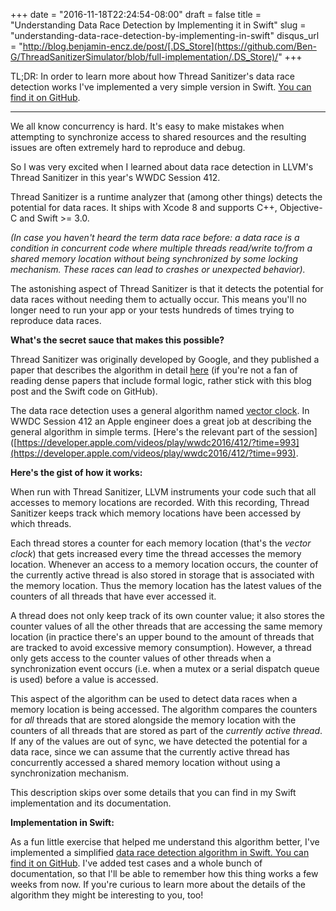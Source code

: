 +++
date = "2016-11-18T22:24:54-08:00"
draft = false
title = "Understanding Data Race Detection by Implementing it in Swift"
slug = "understanding-data-race-detection-by-implementing-in-swift"
disqus_url = "http://blog.benjamin-encz.de/post/[.DS_Store](https://github.com/Ben-G/ThreadSanitizerSimulator/blob/full-implementation/.DS_Store)/"
+++

TL;DR: In order to learn more about how Thread Sanitizer's data race detection works I've implemented a very simple version in Swift. [You can find it on GitHub](https://github.com/Ben-G/DataRaceDetector).

---

We all know concurrency is hard. It's easy to make mistakes when attempting to synchronize access to shared resources and the resulting issues are often extremely hard to reproduce and debug.

So I was very excited when I learned about data race detection in LLVM's Thread Sanitizer in this year's WWDC Session 412.

Thread Sanitizer is a runtime analyzer that (among other things) detects the potential for data races. It ships with Xcode 8 and supports C++, Objective-C and Swift >= 3.0.

*(In case you haven't heard the term data race before: a data race is a condition in concurrent code where multiple threads read/write to/from a shared memory location without being synchronized by some locking mechanism. These races can lead to crashes or unexpected behavior).*

The astonishing aspect of Thread Sanitizer is that it detects the potential for data races without needing them to actually occur. This means you'll no longer need to run your app or your tests hundreds of times trying to reproduce data races.

**What's the secret sauce that makes this possible?**

Thread Sanitizer was originally developed by Google, and they published a paper that describes the algorithm in detail [here](http://static.googleusercontent.com/media/research.google.com/en//pubs/archive/35604.pdf) (if you're not a fan of reading dense papers that include formal logic, rather stick with this blog post and the Swift code on GitHub). 

The data race detection uses a general algorithm named [vector clock](https://en.wikipedia.org/wiki/Vector_clock). In WWDC Session 412 an Apple engineer does a great job at describing the general algorithm in simple terms. [Here's the relevant part of the session]([https://developer.apple.com/videos/play/wwdc2016/412/?time=993](https://developer.apple.com/videos/play/wwdc2016/412/?time=993).

**Here's the gist of how it works:** 

When run with Thread Sanitizer, LLVM instruments your code such that all accesses to memory locations are recorded. With this recording, Thread Sanitizer keeps track which memory locations have been accessed by which threads. 

Each thread stores a counter for each memory location (that's the *vector clock*) that gets increased every time the thread accesses the memory location. Whenever an access to a memory location occurs, the counter of the currently active thread is also stored in storage that is associated with the memory location. Thus the memory location has the latest values of the counters of all threads that have ever accessed it.

A thread does not only keep track of its own counter value; it also stores the counter values of all the other threads that are accessing the same memory location (in practice there's an upper bound to the amount of threads that are tracked to avoid excessive memory consumption). However, a thread only gets access to the counter values of other threads when a synchronization event occurs (i.e. when a mutex or a serial dispatch queue is used) before a value is accessed.

This aspect of the algorithm can be used to detect data races when a memory location is being accessed. The algorithm compares the counters for *all* threads that are stored alongside the memory location with the counters of all threads that are stored as part of the *currently active thread*. If any of the values are out of sync, we have detected the potential for a data race, since we can assume that the currently active thread has concurrently accessed a shared memory location without using a synchronization mechanism. 

This description skips over some details that you can find in my Swift implementation and its documentation.

**Implementation in Swift:**

As a fun little exercise that helped me understand this algorithm better, I've implemented a simplified [data race detection algorithm in Swift. You can find it on GitHub](https://github.com/Ben-G/DataRaceDetector). I've added test cases and a whole bunch of documentation, so that I'll be able to remember how this thing works a few weeks from now. If you're curious to learn more about the details of the algorithm they might be interesting to you, too!